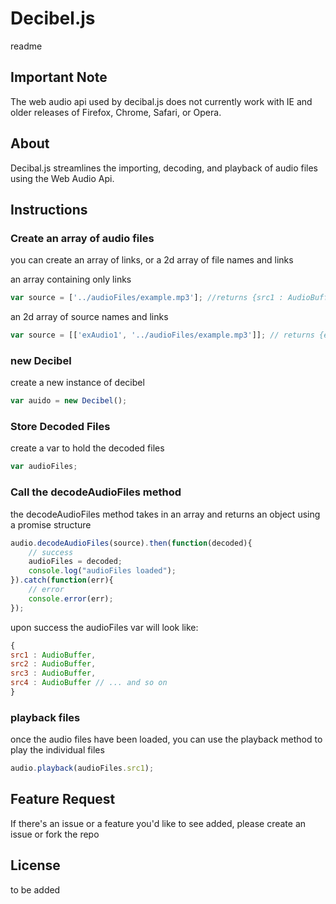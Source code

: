 # Decibel.js
readme

## Important Note
The web audio api used by decibal.js does not currently work with IE and older releases of Firefox, Chrome, Safari, or Opera.

## About
Decibal.js streamlines the importing, decoding, and playback of audio files using the Web Audio Api. 

## Instructions

### Create an array of audio files

you can create an array of links, or a 2d array of file names and links

an array containing only links
``` javascript
var source = ['../audioFiles/example.mp3']; //returns {src1 : AudioBuffer }
```

an 2d array of source names and links
``` javascript
var source = [['exAudio1', '../audioFiles/example.mp3']]; // returns {exAudio1 : AudioBuffer}
```

### new Decibel
create a new instance of decibel

``` javascript
var auido = new Decibel();
```

### Store Decoded Files
create a var to hold the decoded files
``` javascript
var audioFiles;
```

### Call the decodeAudioFiles method
the decodeAudioFiles method takes in an array and returns an object using a promise structure

``` javascript
audio.decodeAudioFiles(source).then(function(decoded){
    // success
    audioFiles = decoded;
    console.log("audioFiles loaded");
}).catch(function(err){
    // error
    console.error(err);
});
```
upon success the audioFiles var will look like: 
``` javascript
{
src1 : AudioBuffer,
src2 : AudioBuffer,
src3 : AudioBuffer,
src4 : AudioBuffer // ... and so on
}
```


### playback files

once the audio files have been loaded, you can use the playback method to play the individual files

``` javascript
audio.playback(audioFiles.src1);
```

## Feature Request
If there's an issue or a feature you'd like to see added, please create an issue or fork the repo

## License 
to be added

